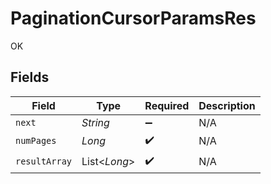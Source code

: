 # PaginationCursorParamsRes

OK


## Fields

| Field              | Type               | Required           | Description        |
| ------------------ | ------------------ | ------------------ | ------------------ |
| `next`             | *String*           | :heavy_minus_sign: | N/A                |
| `numPages`         | *Long*             | :heavy_check_mark: | N/A                |
| `resultArray`      | List<*Long*>       | :heavy_check_mark: | N/A                |